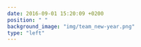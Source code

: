 ```yaml
---
date: 2016-09-01 15:20:09 +0200
position: " "
background_image: "img/team_new-year.png"
type: "left"
---
```

